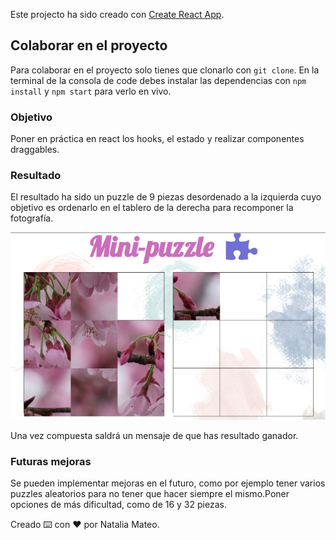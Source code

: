 Este projecto ha sido creado con  [Create React App](https://github.com/facebook/create-react-app).

## Colaborar en el proyecto

Para colaborar en el proyecto solo tienes que clonarlo con `git clone`. En la terminal de la consola de code debes instalar las dependencias con `npm install` y `npm start` 
para verlo en vivo.

### Objetivo

Poner en práctica en react los hooks, el estado y realizar componentes draggables.

### Resultado

El resultado ha sido un puzzle de 9 piezas desordenado a la izquierda cuyo objetivo es ordenarlo en el tablero de la derecha para recomponer la fotografía. 

![Puzzle](/src/images/Puzzle1.png)



Una vez compuesta saldrá un mensaje de que has resultado ganador.

### Futuras mejoras

Se pueden implementar mejoras en el futuro, como por ejemplo tener varios puzzles aleatorios para no tener que hacer siempre el mismo.Poner opciones de más dificultad, como de 16 y 32 piezas.



Creado
⌨️ con ❤️ por Natalia Mateo.

